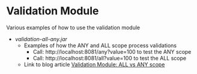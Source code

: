 # Validation Module

Various examples of how to use the validation module

 - *validation-all-any.jar*
   - Examples of how the ANY and ALL scope process validations
     - Call: http://localhost:8081/any?value=100 to test the ANY scope
     - Call: http://localhost:8081/all?value=100 to test the ALL scope
   - Link to blog article [Validation Module: ALL vs ANY scope](https://readlearncode.com/integration/validation-module-all-vs-any-scope)
